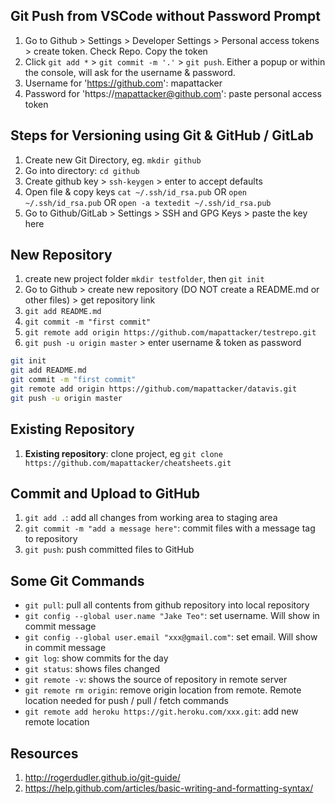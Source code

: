 ## Git Push from VSCode without Password Prompt
1) Go to Github > Settings > Developer Settings > Personal access tokens > create token. Check Repo. Copy the token
2) Click `git add *` > `git commit -m '.'` > `git push`. Either a popup or within the console, will ask for the username & password.
3) Username for 'https://github.com': mapattacker
4) Password for 'https://mapattacker@github.com': paste personal access token

## Steps for Versioning using Git & GitHub / GitLab

1) Create new Git Directory, eg. `mkdir github`
2) Go into directory: `cd github`
3) Create github key > `ssh-keygen` > enter to accept defaults
4) Open file & copy keys `cat ~/.ssh/id_rsa.pub` OR `open ~/.ssh/id_rsa.pub` OR `open -a textedit ~/.ssh/id_rsa.pub`
5) Go to Github/GitLab > Settings > SSH and GPG Keys > paste the key here

## New Repository
1) create new project folder `mkdir testfolder`, then `git init`
2) Go to Github > create new repository (DO NOT create a README.md or other files) > get repository link
3) `git add README.md`
4) `git commit -m "first commit"`
5) `git remote add origin https://github.com/mapattacker/testrepo.git`
6) `git push -u origin master` > enter username & token as password

```bash
git init
git add README.md
git commit -m "first commit"
git remote add origin https://github.com/mapattacker/datavis.git
git push -u origin master
```

## Existing Repository
1) __Existing repository__: clone project, eg `git clone https://github.com/mapattacker/cheatsheets.git`

## Commit and Upload to GitHub
1) `git add .`: add all changes from working area to staging area
2) `git commit -m "add a message here"`: commit files with a message tag to repository
3) `git push`: push committed files to GitHub

## Some Git Commands
   * `git pull`: pull all contents from github repository into local repository
   * `git config --global user.name "Jake Teo"`: set username. Will show in commit message
   * `git config --global user.email "xxx@gmail.com"`: set email. Will show in commit message
   * `git log`: show commits for the day
   * `git status`: shows files changed
   * `git remote -v`: shows the source of repository in remote server
   * `git remote rm origin`: remove origin location from remote. Remote location needed for push / pull / fetch commands
   * `git remote add heroku https://git.heroku.com/xxx.git`: add new remote location

## Resources
1) http://rogerdudler.github.io/git-guide/
2) https://help.github.com/articles/basic-writing-and-formatting-syntax/
